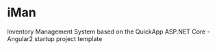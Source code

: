 # iMan
Inventory Management System based on the QuickApp ASP.NET Core - Angular2 startup project template
